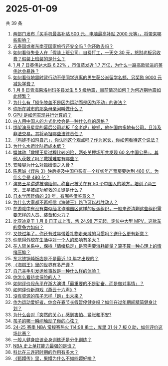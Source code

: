 # 2025-01-09

共 39 条

<!-- BEGIN ZHIHUVIDEO -->
<!-- 最后更新时间 Thu Jan 09 2025 01:12:28 GMT+0800 (China Standard Time) -->
1. [两部门发布「买手机最高补贴 500 元，电脑最高补贴 2000 元等」，将带来哪些影响？](https://www.zhihu.com/question/9037120208)
1. [去泰国或者东南亚国家旅行还安全吗？你还敢去吗？](https://www.zhihu.com/question/8994233505)
1. [如何看待失业人在「假装上班公司」自费打工，一天交 30 元，怒怼老板另收费？假装上班装的是什么？](https://www.zhihu.com/question/9041136145)
1. [1 月 7 日英伟达大跌 6.22% ，市值蒸发近 1.7 万亿，为什么一路高歌猛进的英伟达会暴跌？](https://www.zhihu.com/question/9026788942)
1. [如何看待地震时背行动不便同学逃离的男生获公派留学名额，另奖励 9000 元减免学费？](https://www.zhihu.com/question/8954903461)
1. [1 月 8 日青海果洛州玛多县发生 5.5 级地震，目前情况如何？为何近期地震如此频繁？](https://www.zhihu.com/question/9057513244)
1. [为什么有「损伤膝盖不是因为运动而是因为不动」的说法？](https://www.zhihu.com/question/8624858538)
1. [你所在城市的那条母亲河叫做什么？](https://www.zhihu.com/question/423915148)
1. [GPU 是如何实现并行计算的？](https://www.zhihu.com/question/6320379420)
1. [白人用中国人的方式化妆会是一种什么样的风格？](https://www.zhihu.com/question/641480626)
1. [绑架演员星星的幕后公司老板「金老虎」被抓，他在国内多地有公司，且涉及非法交易，其将承担哪些法律责任？](https://www.zhihu.com/question/9062656728)
1. [「鸡娃不如鸡自己」，你认同这个观点吗？作为家长，你如何看待这个说法？](https://www.zhihu.com/question/7920359314)
1. [为什么水运比陆运成本低？](https://www.zhihu.com/question/29457053)
1. [媒体称「救援王星过程比较凶险，两处关押场所共发现 60 名中国公民」，其他人获救了吗？救援难度有哪些？](https://www.zhihu.com/question/9068498059)
1. [安陵容为什么对甄嬛恨之入骨？](https://www.zhihu.com/question/454074878)
1. [陈思诚《误杀 3》映后提及中国电影有一个红线年产票房要达到 480 亿，为什么会是 480 亿？](https://www.zhihu.com/question/8640566930)
1. [演员王星讲述被骗缅甸，称自己被关在有 50 个中国人的地方，培训了两三天，王星被成功解救的关键是什么？](https://www.zhihu.com/question/9045550322)
1. [日本学历贬值的 20 年，有哪些借鉴意义？](https://www.zhihu.com/question/8880483066)
1. [为什么大家都不再相信《海贼王》路飞可以战胜敌人？](https://www.zhihu.com/question/454043253)
1. [在游戏中有没有类似缅北诈骗园区这样的反派组织，一般来说清剿这些组织需要怎样的人员、装备和火力？](https://www.zhihu.com/question/9038172381)
1. [比亚迪夏于 1 月 8 日正式上市，售 24.98 万元起，定位中大型 MPV，这款车的竞争力如何？](https://www.zhihu.com/question/8866755645)
1. [又快过年了，你还有过年带着礼物走亲戚的习惯吗？送什么更有新意？](https://www.zhihu.com/question/8886338928)
1. [你觉得外貌在生活中对一个人的影响有多大？](https://www.zhihu.com/question/8973358715)
1. [在人际关系中，保持「情绪稳定」是否需要消耗能量？算不算一种心理上的情绪压抑？](https://www.zhihu.com/question/8889428425)
1. [东北铁锅炖饭店是不是最近 10 年才出现的？](https://www.zhihu.com/question/5378742450)
1. [《海贼王》里的世界有多严谨？](https://www.zhihu.com/question/383356468)
1. [自己亲手引发运维事故是一种什么样的体验？](https://www.zhihu.com/question/43860483)
1. [你怎么看待卖保险的人？](https://www.zhihu.com/question/35524334)
1. [如何评价段永平在浙大演讲「最重要的不是勤奋，而是做对事情」？](https://www.zhihu.com/question/8932527426)
1. [如何评价新游戏《燕云十六声》?](https://www.zhihu.com/question/8168848861)
1. [没有资源的孩子怎样「跑」出未来？](https://www.zhihu.com/question/8682967354)
1. [作为运动爱好者，你会在春节长假暂停健身吗？如何在过年期间精简健身计划？](https://www.zhihu.com/question/7370464330)
1. [为什么会对「突然的关心」感到害怕、紧张和不安?](https://www.zhihu.com/question/8874577303)
1. [孩子的哪一瞬间触动了你的心弦？](https://www.zhihu.com/question/8882720512)
1. [24-25 赛季 NBA 常规赛热火 114:98 勇士，库里 31 分 7 板 0 助，如何评价这场比赛？](https://www.zhihu.com/question/9034283670)
1. [一般人健身应该全身训练还是分化训练？](https://www.zhihu.com/question/8624836929)
1. [NBA 史上单打能力最强的是谁？](https://www.zhihu.com/question/623914217)
1. [科比在三连冠时期的作用有多大？](https://www.zhihu.com/question/32320815)
1. [《甄嬛传》里，果嬛为什么不如四嬛好嗑？](https://www.zhihu.com/question/658146415)
<!-- END ZHIHUVIDEO -->
